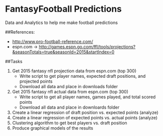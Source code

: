 # FantasyFootball Predictions
Data and Analytics to help me make football predictions

##References:
* http://www.pro-football-reference.com/
* espn.com -> http://games.espn.go.com/ffl/tools/projections?&seasonTotals=true&seasonId=2015&startIndex=0

##Tasks
1. Get 2015 fantasy nfl projection data from espn.com (top 300)
	- Write script to get player names, expected draft positions, and projected points
	- Download all data and place in downloads folder
2. Get 2015 fantasy nfl actual data from espn.com (top 300)
	- Write script to get all player names, games played, and total scored points
	- Download all data and place in downloards folder
3. Create a linear regression of draft position vs. expected points (analyze)
4. Create a linear regression of expected points vs. actual points (analyze)
5. Clustering algorithm to get best players vs. draft position 
6. Produce graphical models of the results
